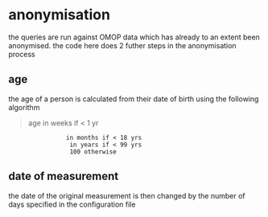 # anonymisation
the queries are run against OMOP data which has already to an extent been anonymised. the code here does 2 futher steps in the anonymisation process

## age

the age of a person is calculated from their date of birth using the following algorithm


> age in weeks if  < 1 yr

                    in months if < 18 yrs
                     in years if < 99 yrs
                     100 otherwise


## date of measurement 

the date of the original measurement is then changed by the number of days specified in the configuration file